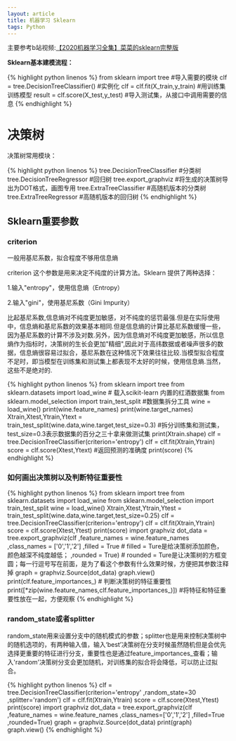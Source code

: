```yaml
---
layout: article
title: 机器学习 Sklearn
tags: Python
---
```

主要参考b站视频:[【2020机器学习全集】菜菜的sklearn完整版](https://www.bilibili.com/video/BV1MA411J7wm?p=4&spm_id_from=pageDriver)

<!--more-->

<b>Sklearn基本建模流程：</b>

{% highlight python linenos %}
from sklearn import tree              #导入需要的模块
clf = tree.DecisionTreeClassifier()   #实例化
clf = clf.fit(X_train,y_train)        #用训练集训练模型
result = clf.score(X_test,y_test)     #导入测试集，从接口中调用需要的信息
{% endhighlight %}

# 决策树
决策树常用模块：

{% highlight python linenos %}
tree.DecisionTreeClassifier  #分类树
tree.DecisionTreeRegressor   #回归树
tree.export_graphviz         #将生成的决策树导出为DOT格式，画图专用
tree.ExtraTreeClassifier     #高随机版本的分类树
tree.ExtraTreeRegressor      #高随机版本的回归树
{% endhighlight %}

## Sklearn重要参数
### criterion
一般用基尼系数，拟合程度不够用信息熵

criterion 这个参数是用来决定不纯度的计算方法。Sklearn 提供了两种选择：

1.输入"entropy"，使用信息熵（Entropy）

2.输入"gini"，使用基尼系数（Gini Impurity）

比起基尼系数,信息熵对不纯度更加敏感，对不纯度的惩罚最强.但是在实际使用中，信息熵和基尼系数的效果基本相同.但是信息熵的计算比基尼系数缓慢一些，因为基尼系数的计算不涉及对数.另外，因为信息熵对不纯度更加敏感，所以信息熵作为指标时，决策树的生长会更加"精细",因此对于高纬数据或者噪声很多的数据，信息熵很容易过拟合，基尼系数在这种情况下效果往往比较.当模型拟合程度不足时，即当模型在训练集和测试集上都表现不太好的时候，使用信息熵.当然，这些不是绝对的.

{% highlight python linenos %}
from sklearn import tree
from sklearn.datasets import load_wine      # 载入scikit-learn 内置的红酒数据集
from sklearn.model_selection import train_test_split    #数据集拆分工具
wine = load_wine()
print(wine.feature_names)
print(wine.target_names)
Xtrain,Xtest,Ytrain,Ytext = train_test_split(wine.data,wine.target,test_size=0.3)   #拆分训练集和测试集，test_size=0.3表示数据集的百分之三十拿来做测试集
print(Xtrain.shape)
clf = tree.DecisionTreeClassifier(criterion='entropy')
clf = clf.fit(Xtrain,Ytrain)
score = clf.score(Xtest,Ytext)  #返回预测的准确度
print(score)
{% endhighlight %}

### 如何画出决策树以及判断特征重要性
{% highlight python linenos %}
from sklearn import tree
from sklearn.datasets import load_wine
from sklearn.model_selection import train_test_split
wine = load_wine()
Xtrain,Xtest,Ytrain,Ytest = train_test_split(wine.data,wine.target,test_size=0.25)
clf = tree.DecisionTreeClassifier(criterion='entropy')
clf = clf.fit(Xtrain,Ytrain)
score = clf.score(Xtest,Ytest)
print(score)
import graphviz
dot_data = tree.export_graphviz(clf
                                ,feature_names = wine.feature_names
                                ,class_names = ['0','1','2']
                                ,filled = True      # filled = Ture是给决策树添加颜色，颜色越深不纯度越低；
                                ,rounded = True)    # rounded = Ture是让决策树的方框变圆；每一行逗号写在前面，是为了看这个参数有什么效果时候，方便把其参数注释掉
graph = graphviz.Source(dot_data)
graph.view()
print(clf.feature_importances_)     # 判断决策树的特征重要性
print([*zip(wine.feature_names,clf.feature_importances_)])      #将特征和特征重要性放在一起，方便观察
{% endhighlight %}

### random_state或者splitter

random_state用来设置分支中的随机模式的参数；splitter也是用来控制决策树中的随机选项的，有两种输入值，输入‘best’决策树在分支时候虽然随机但是会优先选择更重要的特征进行分支，重要性也是通过feature_importances_查看；输入'random'决策树分支会更加随机，对训练集的拟合将会降低，可以防止过拟合。

{% highlight python linenos %}
clf = tree.DecisionTreeClassifier(criterion='entropy'
                                  ,random_state=30
                                  ,splitter='random')
clf = clf.fit(Xtrain,Ytrain)
score = clf.score(Xtest,Ytest)
print(score)
import graphviz
dot_data = tree.export_graphviz(clf
                                ,feature_names = wine.feature_names
                                ,class_names=['0','1','2']
                                ,filled=True
                                ,rounded=True)
graph = graphviz.Source(dot_data)
print(graph)
graph.view()
{% endhighlight %}